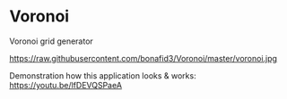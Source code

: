 # Voronoi
Voronoi grid generator

https://raw.githubusercontent.com/bonafid3/Voronoi/master/voronoi.jpg

Demonstration how this application looks & works: https://youtu.be/lfDEVQSPaeA
